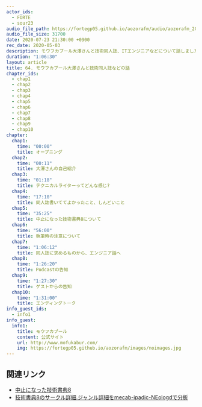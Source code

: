 ```yaml
---
actor_ids:
  - FORTE
  - sour23
audio_file_path: https://fortegp05.github.io/aozorafm/audio/aozorafm_20200723_01.mp3
audio_file_size: 31700
date: 2020-07-23 21:30:00 +0900
rec_date: 2020-05-03
description: モウフカブール大澤さんと技術同人誌、ITエンジニアなどについて話しました！
duration: "1:06:30"
layout: article
title: 64. モウフカブール大澤さんと技術同人誌などの話
chapter_ids:
  - chap1
  - chap2
  - chap3
  - chap4
  - chap5
  - chap6
  - chap7
  - chap8
  - chap9
  - chap10
chapter:
  chap1:
    time: "00:00"
    title: オープニング
  chap2:
    time: "00:11"
    title: 大澤さんの自己紹介
  chap3:
    time: "01:18"
    title: テクニカルライターってどんな感じ?
  chap4:
    time: "17:10"
    title: 同人誌書いててよかったこと、しんどいこと
  chap5:
    time: "35:25"
    title: 中止になった技術書典8について
  chap6:
    time: "56:00"
    title: 執筆時の注意について
  chap7:
    time: "1:06:12"
    title: 同人誌に求めるものから、エンジニア話へ
  chap8:
    time: "1:26:20"
    title: Podcastの告知
  chap9:
    time: "1:27:30"
    title: ゲストからの告知
  chap10:
    time: "1:31:00"
    title: エンディングトーク
info_guest_ids:
  - info1
info_guest:
  info1:
    title: モウフカブール
    content: 公式サイト
    url: http://www.mofukabur.com/
    img: https://fortegp05.github.io/aozorafm/images/noimages.jpg
---
```


## 関連リンク
- [中止になった技術書典8](https://techbookfest.org/event/tbf08/circle#day-all)
- [技術書典8のサークル詳細.ジャンル詳細をmecab-ipadic-NEologdで分析](https://note.com/shichiyo/n/n3d9faf1b9fdf?magazine_key=maffd8e61cee4)
